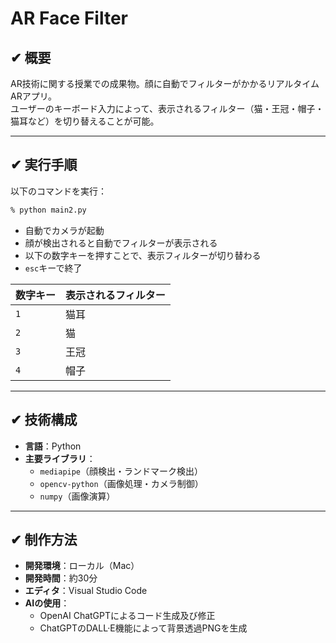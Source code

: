 # AR Face Filter

## ✔︎ 概要

AR技術に関する授業での成果物。顔に自動でフィルターがかかるリアルタイムARアプリ。  
ユーザーのキーボード入力によって、表示されるフィルター（猫・王冠・帽子・猫耳など）を切り替えることが可能。

---

## ✔︎ 実行手順

以下のコマンドを実行：

```bash
% python main2.py
```

- 自動でカメラが起動  
- 顔が検出されると自動でフィルターが表示される  
- 以下の数字キーを押すことで、表示フィルターが切り替わる
- `esc`キーで終了

| 数字キー | 表示されるフィルター     |
|----------|----------------------|
| `1`      | 猫耳　　　            |
| `2`      | 猫                   |
| `3`      | 王冠　　　　　　       |
| `4`      | 帽子                 |

---

## ✔︎ 技術構成

- **言語**：Python 
- **主要ライブラリ**：
  - `mediapipe`（顔検出・ランドマーク検出）
  - `opencv-python`（画像処理・カメラ制御）
  - `numpy`（画像演算）

---

## ✔︎ 制作方法

- **開発環境**：ローカル（Mac）
- **開発時間**：約30分
- **エディタ**：Visual Studio Code  
- **AIの使用**：
  - OpenAI ChatGPTによるコード生成及び修正  
  - ChatGPTのDALL·E機能によって背景透過PNGを生成



